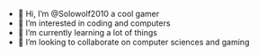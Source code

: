- 👋 Hi, I’m @Solowolf2010 a cool gamer
- 👀 I’m interested in coding and computers
- 🌱 I’m currently learning a lot of things
- 💞️ I’m looking to collaborate on computer sciences and gaming

<!---
Solowolf2010/Solowolf2010 is a ✨ special ✨ repository because its `README.md` (this file) appears on your GitHub profile.
You can click the Preview link to take a look at your changes.
--->
